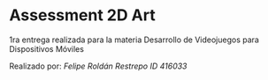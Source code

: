 # Assessment 2D Art

1ra entrega realizada para la materia Desarrollo de Videojuegos para Dispositivos Móviles

Realizado por: *Felipe Roldán Restrepo ID 416033*
